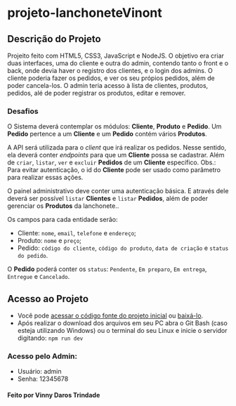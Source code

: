 # projeto-lanchoneteVinont

## Descrição do Projeto
 Projeito feito com HTML5, CSS3, JavaScript e NodeJS. O objetivo era criar duas interfaces, uma do cliente e outra do admin, contendo tanto o front e o back, onde devia haver o registro dos clientes, e o login dos admins. O cliente poderia fazer os pedidos, e ver os seu própios pedidos, além de poder cancela-los. O admin teria acesso à lista de clientes, produtos, pedidos, alé de poder registrar os produtos, editar e remover.

### Desafios

O Sistema deverá contemplar os módulos: __Cliente__, __Produto__ e __Pedido__. Um __Pedido__ pertence a um __Cliente__ e um __Pedido__ contém vários __Produtos__.

A API será utilizada para o _client_ que irá realizar os pedidos. Nesse sentido, ela deverá conter _endpoints_ para que um __Cliente__ possa se cadastrar. Além de `criar`, `listar`, `ver` e `excluir` __Pedidos__ de um __Cliente__ específico. Obs.: Para evitar autenticação, o id do __Cliente__ pode ser usado como parâmetro para realizar essas ações.

O painel administrativo deve conter uma autenticação básica. E através dele deverá ser possível `listar` __Clientes__ e `listar` __Pedidos__, além de poder gerenciar os __Produtos__ da lanchonete..

Os campos para cada entidade serão:
- Cliente: `nome`, `email`, `telefone` e `endereço`;
- Produto: `nome` e `preço`;
- Pedido: `código do cliente`, `código do produto`, `data de criação` e `status do pedido`.

O __Pedido__ poderá conter os `status`: `Pendente`, `Em preparo`, `Em entrega`, `Entregue` e `Cancelado`.

## Acesso ao Projeto

- Você pode [acessar o código fonte do projeto inicial](https://github.com/vinnydarostrindad/projeto-lanchoneteVinont/tree/master) ou [baixá-lo](https://github.com/vinnydarostrindad/projeto-lanchoneteVinont/archive/refs/heads/master.zip).
- Após realizar o download dos arquivos em seu PC abra o Git Bash (caso esteja utilizando Windows) ou o terminal do seu Linux e inicie o servidor digitando: `npm run dev`

### Acesso pelo Admin:
- Usuário: admin
- Senha: 12345678

#### Feito por Vinny Daros Trindade

